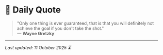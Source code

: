 # 📜 Daily Quote

> "Only one thing is ever guaranteed, that is that you will definitely not achieve the goal if you don't take the shot."  
> — **Wayne Gretzky**

---

_Last updated: 11 October 2025 ⏳_
